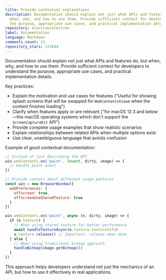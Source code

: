 ```yaml
---
title: Provide contextual explanations
description: Documentation should explain not just what APIs and features do, but
  when, why, and how to use them. Provide sufficient context for developers to understand
  the purpose, appropriate use cases, and practical implementation details.
repository: electron/electron
label: Documentation
language: Markdown
comments_count: 12
repository_stars: 117644
---
```


Documentation should explain not just what APIs and features do, but when, why, and how to use them. Provide sufficient context for developers to understand the purpose, appropriate use cases, and practical implementation details.

Key practices:
- Explain the motivation and use cases for features ("Useful for showing splash screens that will be swapped for `WebContentsView`s when the content finishes loading")
- Clarify when features apply or are relevant ("for macOS 12.3 and below—the macOS operating systems which don't support the `ScreenCaptureKit` API")
- Provide complete usage examples that show realistic scenarios
- Explain relationships between related APIs when multiple options exist
- Use clear, unambiguous language that avoids confusion

Example of good contextual documentation:
```js
// Instead of just describing the API
win.webContents.on('paint', (event, dirty, image) => {
  // Handle paint event
})

// Provide context about different usage patterns
const win = new BrowserWindow({ 
  webPreferences: { 
    offscreen: true, 
    offscreenUseSharedTexture: true 
  } 
})

win.webContents.on('paint', async (e, dirty, image) => {
  if (e.texture) {
    // When using shared texture for better performance
    await handleTextureAsync(e.texture.textureInfo)
    e.texture.release() // Important: release when done
  } else {
    // When using traditional bitmap approach
    handleBitmap(image.getBitmap())
  }
})
```

This approach helps developers understand not just the mechanics of an API, but how to use it effectively in real applications.